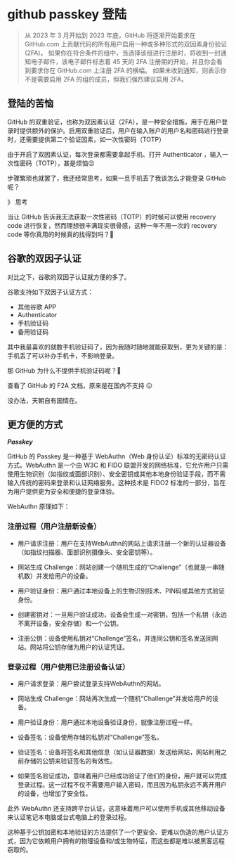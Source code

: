 # github passkey 登陆

> 从 2023 年 3 月开始到 2023 年底，GitHub 将逐渐开始要求在 GitHub.com 上贡献代码的所有用户启用一种或多种形式的双因素身份验证 (2FA)。 如果你在符合条件的组中，当选择该组进行注册时，将收到一封通知电子邮件，该电子邮件标志着 45 天的 2FA 注册期的开始，并且你会看到要求你在 GitHub.com 上注册 2FA 的横幅。 如果未收到通知，则表示你不是需要启用 2FA 的组的成员，但我们强烈建议启用 2FA。


## 登陆的苦恼

GitHub 的双重验证，也称为双因素认证（2FA），是一种安全措施，用于在用户登录时提供额外的保护。启用双重验证后，用户在输入账户的用户名和密码进行登录时，还需要提供第二个验证因素，如一次性密码（TOTP）

由于开启了双因素认证，每次登录都需要拿起手机、打开 Authenticator ，输入一次性密码（TOTP），甚是烦恼😣


<ImgView title="登陆的苦恼" url="https://3.z.wiki/autoupload/20231211/MGis.1216X1006-image.png" />


步骤繁琐也就罢了，我还经常思考，如果一旦手机丢了我该怎么才能登录 GitHub 呢？

》 思考


当让 GitHub 告诉我无法获取一次性密码（TOTP）的时候可以使用 recovery code 进行恢复，然而理想很丰满现实很骨感，这种一年不用一次的 recovery code 等你真用的时候真的找得到吗？🤔


## 谷歌的双因子认证

对比之下，谷歌的双因子认证就方便的多了。


<ImgView title="谷歌的双因子认证" url="https://1.z.wiki/autoupload/20231211/mb9S.1808X1212-image.png" />

谷歌支持如下双因子认证方式：

* 其他谷歌 APP
* Authenticator
* 手机验证码
* 备用验证码

其中我最喜欢的就数手机验证码了，因为我随时随地就能获取到，更为关键的是：手机丢了可以补办手机卡，不影响登录。


那 GitHub 为什么不提供手机验证码呢？🤔


查看了 GitHub 的 F2A 文档，原来是在国内不支持 😑

<ImgView title="github的双因子认证" url="https://1.z.wiki/autoupload/20231211/jE0N.1904X1306-image.png" />

没办法，天朝自有国情在。

## 更方便的方式

***Passkey***

GitHub 的 Passkey 是一种基于 WebAuthn（Web 身份认证）标准的无密码认证方式。WebAuthn 是一个由 W3C 和 FIDO 联盟开发的网络标准，它允许用户只需使用生物识别（如指纹或面部识别）、安全密钥或其他本地身份验证手段，而不需输入传统的密码来登录和认证网络服务。这种技术是 FIDO2 标准的一部分，旨在为用户提供更为安全和便捷的登录体验。

WebAuthn 原理如下：


### 注册过程（用户注册新设备）
* 用户请求注册：用户在支持WebAuthn的网站上请求注册一个新的认证器设备（如指纹扫描器、面部识别摄像头、安全密钥等）。

* 网站生成 Challenge：网站创建一个随机生成的“Challenge”（也就是一串随机数）并发给用户的设备。

* 用户验证身份：用户通过本地设备上的生物识别技术、PIN码或其他方式验证身份。

* 创建密钥对：一旦用户验证成功，设备会生成一对密钥，包括一个私钥（永远不离开设备，安全存储）和一个公钥。

* 注册公钥：设备使用私钥对“Challenge”签名，并连同公钥和签名发送回网站。网站将公钥存储为用户的认证凭证。

### 登录过程（用户使用已注册设备认证）
* 用户请求登录：用户尝试登录支持WebAuthn的网站。

* 网站生成 Challenge：网站再次生成一个随机“Challenge”并发给用户的设备。

* 用户验证身份：用户通过本地设备验证身份，就像注册过程一样。

* 设备签名：设备使用存储的私钥对“Challenge”签名。

* 验证签名：设备将签名和其他信息（如认证器数据）发送给网站，网站利用之前存储的公钥来验证签名的有效性。

* 如果签名验证成功，意味着用户已经成功验证了他们的身份，用户就可以完成登录过程。这一过程不仅不需要用户输入密码，而且因为私钥永远不离开用户的设备，也增加了安全性。

此外 WebAuthn 还支持跨平台认证，这意味着用户可以使用手机或其他移动设备来认证笔记本电脑或台式电脑上的登录过程。

这种基于公钥加密和本地验证的方法提供了一个更安全、更难以伪造的用户认证方式，因为它依赖用户拥有的物理设备和/或生物特征，而这些都是难以被黑客远程窃取的。
